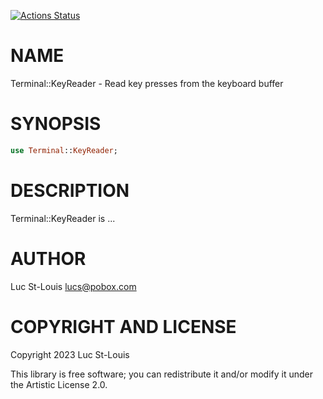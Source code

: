 [![Actions Status](https://github.com/lucs/Terminal-KeyReader.git/actions/workflows/test.yml/badge.svg)](https://github.com/lucs/Terminal-KeyReader.git/actions)

NAME
====

Terminal::KeyReader - Read key presses from the keyboard buffer

SYNOPSIS
========

```raku
use Terminal::KeyReader;
```

DESCRIPTION
===========

Terminal::KeyReader is ...

AUTHOR
======

Luc St-Louis <lucs@pobox.com>

COPYRIGHT AND LICENSE
=====================

Copyright 2023 Luc St-Louis

This library is free software; you can redistribute it and/or modify it under the Artistic License 2.0.


